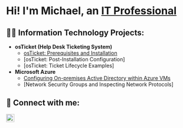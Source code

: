 <h1>Hi! I'm Michael, an <a href="https://www.linkedin.com/in/michaelmarshii/">IT Professional</a>

<h2>👨‍💻 Information Technology Projects:</h2>

- <b>osTicket (Help Desk Ticketing System)</b>
  - [osTicket: Prerequisites and Installation](https://github.com/joshmadakor1/Algorithms-Practice)
  - [osTicket: Post-Installation Configuration]
  - [osTicket: Ticket Lifecycle Examples]
- <b>Microsoft Azure</b>
  - [Configuring On-premises Active Directory within Azure VMs](https://github.com/joshmadakor1/4chan-Image-Analysis-Middleware-C964)
  - [Network Security Groups and Inspecting Network Protocols]

<h2> 🤳 Connect with me:</h2>

[<img align="left" alt="JoshMadakor | LinkedIn" width="22px" src="https://cdn.jsdelivr.net/npm/simple-icons@v3/icons/linkedin.svg" />][linkedin]

[linkedin]: https://linkedin.com/in/michaelmarshii
